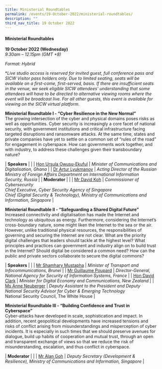 ```yaml
---
title: Ministerial Roundtables
permalink: /events/19-October-2022/ministerial-roundtables/
description: ""
third_nav_title: 19 October 2022
---
```

#### **Ministerial Roundtables**
 
**19 October 2022 (Wednesday)**  
*9.30am – 12.15pm (GMT +8)*

*Format: Hybrid*

**Live studio access is reserved for invited guest, full conference pass and SICW Visitor pass holders only. Due to limited seating, seats will be available on a first-come, first-served, basis. If there are insufficient seats in the venue, we seek eligible SICW attendees’ understanding that some attendees will have to be directed to alternative viewing rooms where the event will be broadcast live. For all other guests, this event is available for viewing on the SICW virtual platform.*

**Ministerial Roundtable I - “Cyber Resilience in the New Normal”** 
<br>The growing intersection of the cyber and physical domains poses risks as well as opportunities. Cyber security is increasingly a core facet of national security, with government institutions and critical infrastructure facing targeted disruptions and ransomware attacks. At the same time, states and private companies have yet to settle on a common set of “rules of the road” for engagement in cyberspace. How can governments work together, and with industry, to address these challenges given their transboundary nature?

| **Speakers**    |                                                              |
| [Hon Ursula Owusu-Ekuful](/speaker-Ursula-Owusu-Ekuful)  | *Minister of Communications and Digitalisation, Ghana*                  |
| [Dr Artur Lyukmanov](/speaker-Dr-Artur-Lyukmanov)  | *Acting Director of the Russian Ministry of Foreign Affairs Department on International Information Security, Russia*                  |
| **Moderator**    |                                                              |
| [Mr David Koh](/moderator-david-koh)  | *Commissioner of Cybersecurity <br>Chief Executive, Cyber Security Agency of Singapore <br>Chief (Digital Security & Technology), Ministry of Communications and Information, Singapore*                  |

**Ministerial Roundtable II - “Safeguarding a Shared Digital Future”** 
<br>Increased connectivity and digitalisation has made the Internet and technology as ubiquitous as energy. Furthermore, considering the Internet’s cross-boundary nature, some might liken the Internet to the sea or the air. However, unlike traditional physical resources, the responsibilities of governing and securing the Internet are not clear. What are the priority digital challenges that leaders should tackle at the highest level? What principles and practices can government and industry align on to build trust in the Internet? Should digital be considered a common need? How can the public and private sectors collaborate to secure the digital commons?

| **Speakers**    |                                                              |
| [Mr Shamhary Mustapha](/speaker-Shamhary-Mustapha)  | *Minister of Transport and Infocommunications, Brunei*                  |
| [Mr Guillaume Poupard](/speaker-Guillaume-Poupard)  | *Director-General, National Agency for Security of Information Systems, France*                  |
| [Hon David Clark](/speaker-david-clark)  | *Minister for Digital Economy and Communications, New Zealand*                  |
| [Ms Anne Neuberger](/speaker-Anne-Neuberger/)  | *Deputy Assistant to the President and Deputy National Security Advisor for Cyber & Emerging Technology*<br>National Security Council, The White House                  |

**Ministerial Roundtable III - “Building Confidence and Trust in Cyberspace”**
<br>Cyber-attacks have developed in scale, sophistication and impact. In addition, recent geopolitical developments have increased tensions and risks of conflict arising from misunderstandings and misperception of cyber incidents. It is especially in such times that we should preserve avenues for dialogue, build up habits of cooperation and mutual trust, through an open and transparent exchange of views so that we reduce the risk of misunderstanding, escalation, and thus conflict in cyberspace.

| **Moderator**    |                                                              |
| [Mr Alan Goh](/moderator-alan-goh)  | *Deputy Secretary (Development & Resilience), Ministry of Communications and Information, Singapore*                  |